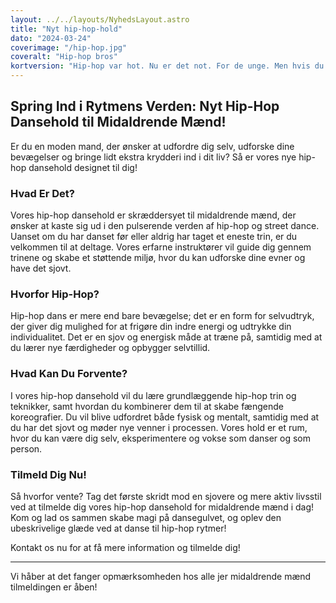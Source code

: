 ```yaml
---
layout: ../../layouts/NyhedsLayout.astro
title: "Nyt hip-hop-hold"
dato: "2024-03-24"
coverimage: "/hip-hop.jpg"
coveralt: "Hip-hop bros"
kortversion: "Hip-hop var hot. Nu er det not. For de unge. Men hvis du er 40+ og savner din storhedstid: Kom og dans på det nye hip-hop-hold!"
---
```


## Spring Ind i Rytmens Verden: Nyt Hip-Hop Dansehold til Midaldrende Mænd!

Er du en moden mand, der ønsker at udfordre dig selv, udforske dine bevægelser og bringe lidt ekstra krydderi ind i dit liv? Så er vores nye hip-hop dansehold designet til dig!

### Hvad Er Det?

Vores hip-hop dansehold er skræddersyet til midaldrende mænd, der ønsker at kaste sig ud i den pulserende verden af hip-hop og street dance. Uanset om du har danset før eller aldrig har taget et eneste trin, er du velkommen til at deltage. Vores erfarne instruktører vil guide dig gennem trinene og skabe et støttende miljø, hvor du kan udforske dine evner og have det sjovt.

### Hvorfor Hip-Hop?

Hip-hop dans er mere end bare bevægelse; det er en form for selvudtryk, der giver dig mulighed for at frigøre din indre energi og udtrykke din individualitet. Det er en sjov og energisk måde at træne på, samtidig med at du lærer nye færdigheder og opbygger selvtillid.

### Hvad Kan Du Forvente?

I vores hip-hop dansehold vil du lære grundlæggende hip-hop trin og teknikker, samt hvordan du kombinerer dem til at skabe fængende koreografier. Du vil blive udfordret både fysisk og mentalt, samtidig med at du har det sjovt og møder nye venner i processen. Vores hold er et rum, hvor du kan være dig selv, eksperimentere og vokse som danser og som person.

### Tilmeld Dig Nu!

Så hvorfor vente? Tag det første skridt mod en sjovere og mere aktiv livsstil ved at tilmelde dig vores hip-hop dansehold for midaldrende mænd i dag! Kom og lad os sammen skabe magi på dansegulvet, og oplev den ubeskrivelige glæde ved at danse til hip-hop rytmer!

Kontakt os nu for at få mere information og tilmelde dig!

---

Vi håber at det fanger opmærksomheden hos alle jer midaldrende mænd tilmeldingen er åben!